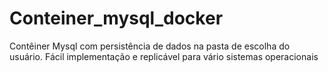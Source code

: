 # Conteiner_mysql_docker
Contêiner Mysql com persistência de dados na pasta de escolha do usuário. Fácil implementação e replicável para vário sistemas operacionais

